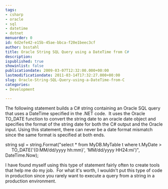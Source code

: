 ```yaml
---
tags:
- csharp
- oracle
- sql
- datetime
- dotnet
menuorder: 0
id: 6d2efe42-e15b-45ae-bbca-f20e1beec3cf
author: bsstahl
title: Oracle String SQL Query using a DateTime from C#
description: 
ispublished: true
showinlist: false
publicationdate: 2009-03-07T12:32:00.000+00:00
lastmodificationdate: 2011-03-14T17:32:27.000+00:00
slug: Oracle-String-SQL-Query-using-a-DateTime-from-C
categories:
- Development

---
```

The following statement builds a C# string containing an Oracle SQL query that uses a DateTime specified in the .NET code.  It uses the Oracle TO\_DATE function to convert the string date to an oracle date object and specifies the format of the string date for both the C# output and the Oracle input. Using this statement, there can never be a date format mismatch since the same format is specified at both ends.

string sql = string.Format("select \* from MyDB.MyTable t where t.MyDate &gt;   
	     TO\_DATE('{0:MM/dd/yyyy hh:mm}', 'MM/dd/yyyy HH24:mi')", DateTime.Now);

I have found myself using this type of statement fairly often to create tools that help me do my job.  For what it's worth, I wouldn't put this type of code in production since you rarely want to execute a query from a string in a production environment.